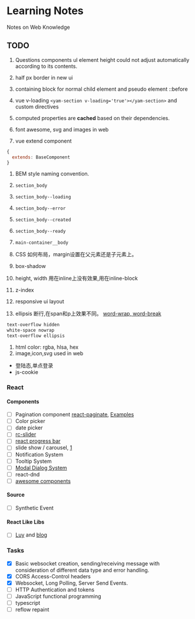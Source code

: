 # Learning Notes

Notes on Web Knowledge

## TODO

1. Questions components ul element height could not adjust automatically according to its contents.
1. half px border in new ui

1. containing block for normal child element and pseudo element ::before
1. vue v-loading `<yam-section v-loading='true'></yam-section>` and custom directives

1. computed properties are **cached** based on their dependencies.

1. font awesome, svg and images in web
1. vue extend component
  ```js
  {
    extends: BaseComponent
  }
  ```

1. BEM style naming convention.
  1. `section_body`
  1. `section_body--loading`
  1. `section_body--error`
  1. `section_body--created`
  1. `section_body--ready`
  1. `main-container__body`

1. CSS 如何布局，margin设置在父元素还是子元素上。

1. box-shadow

1. height, width 用在inline上没有效果,用在inline-block
1. z-index
1. responsive ui layout
1. ellipsis 断行,在span和p上效果不同。 [word-wrap, word-break](http://www.zhangxinxu.com/wordpress/2015/11/diff-word-break-break-all-word-wrap-break-word/)
```css
text-overflow hidden
white-space nowrap
text-overflow ellipsis
```
1. html color: rgba, hlsa, hex
1. image,icon,svg used in web

- 登陆态,单点登录
- js-cookie

### React

#### Components

- [ ] Pagination component [react-paginate](https://github.com/AdeleD/react-paginate), [Examples](https://react.rocks/tag/Pagination)
- [ ] Color picker
- [ ] date picker
- [ ] [rc-slider](https://github.com/react-component/slider)
- [ ] [react progress bar](https://github.com/kimmobrunfeldt/react-progressbar.js/)
- [ ] slide show / carousel, [1](https://qiutc.me/post/%E4%BD%BF%E7%94%A8-React-%E5%AE%9E%E7%8E%B0%E4%B8%80%E4%B8%AA%E8%BD%AE%E6%92%AD%E7%BB%84%E4%BB%B6.html)
- [ ] Notification System
- [ ] Tooltip System
- [ ] [Modal Dialog System](https://zhuanlan.zhihu.com/p/30271961)
- [ ] react-dnd
- [ ] [awesome components](https://github.com/enaqx/awesome-react#components)

#### Source

- [ ] Synthetic Event

#### React Like Libs

- [ ] [Luy](https://github.com/215566435/Luy) and [blog](https://zhuanlan.zhihu.com/p/30073543)

### Tasks

- [x] Basic websocket creation, sending/receiving message with consideration of different data type and error handling.
- [x] CORS Access-Control headers
- [x] Websocket, Long Polling, Server Send Events.
- [ ] HTTP Authentication and tokens
- [ ] JavaScript functional programming
- [ ] typescript
- [ ] reflow repaint

